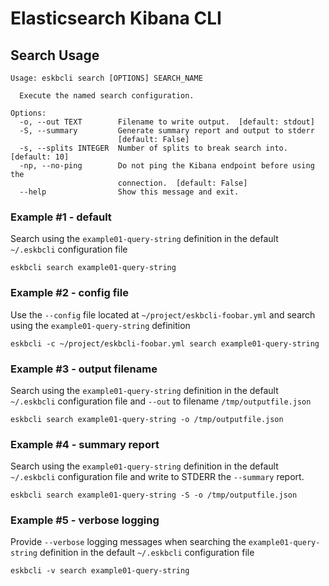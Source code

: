 # Elasticsearch Kibana CLI

## Search Usage
```shell
Usage: eskbcli search [OPTIONS] SEARCH_NAME

  Execute the named search configuration.

Options:
  -o, --out TEXT        Filename to write output.  [default: stdout]
  -S, --summary         Generate summary report and output to stderr
                        [default: False]
  -s, --splits INTEGER  Number of splits to break search into.  [default: 10]
  -np, --no-ping        Do not ping the Kibana endpoint before using the
                        connection.  [default: False]
  --help                Show this message and exit.
```

### Example #1 - default
Search using the `example01-query-string` definition in the default `~/.eskbcli` 
configuration file
```shell
eskbcli search example01-query-string
```

### Example #2 - config file
Use the `--config` file located at `~/project/eskbcli-foobar.yml` and search 
using the `example01-query-string` definition
```shell
eskbcli -c ~/project/eskbcli-foobar.yml search example01-query-string
```

### Example #3 - output filename
Search using the `example01-query-string` definition in the default `~/.eskbcli` 
configuration file and `--out` to filename `/tmp/outputfile.json`
```shell
eskbcli search example01-query-string -o /tmp/outputfile.json
```

### Example #4 - summary report
Search using the `example01-query-string` definition in the default `~/.eskbcli` 
configuration file and write to STDERR the `--summary` report.
```shell
eskbcli search example01-query-string -S -o /tmp/outputfile.json
```

### Example #5 - verbose logging
Provide `--verbose` logging messages when searching the `example01-query-string` 
definition in the default `~/.eskbcli` configuration file
```shell
eskbcli -v search example01-query-string
```
